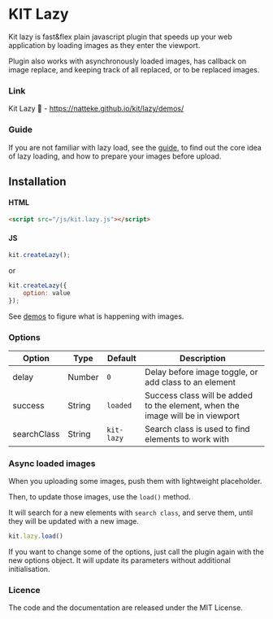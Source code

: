 # KIT Lazy
Kit lazy is fast&flex plain javascript plugin that speeds up your web application by loading images as they enter the viewport.

Plugin also works with asynchronously loaded images, has callback on image replace, and keeping track of all replaced, or to be replaced images.    

### Link
Kit Lazy :tada: - https://natteke.github.io/kit/lazy/demos/

### Guide
If you are not familiar with lazy load, see the <a href="https://natteke.github.io/kit/lazy/docs/#Guide">guide</a>, to find out the core idea of lazy loading, and how to prepare your images before upload.

## Installation
#### HTML
```HTML
<script src="/js/kit.lazy.js"></script>
```

#### JS
```javascript
kit.createLazy();
```
or
```javascript
kit.createLazy({
    option: value
});
```

See <a href="https://natteke.github.io/kit/lazy/demos/#Images">demos</a> to figure what is happening with images.

### Options

| Option                 | Type       | Default     | Description                                                        |
| ---------------------- | -----------| ----------- | -------------------------------------------------------------------|
| delay                  | Number     | `0`         | Delay before image toggle, or add class to an element                                            |
| success                | String     | `loaded`    | Success class will be added to the element, when the image will be in viewport      |
| searchClass            | String     | `kit-lazy`  | Search class is used to find elements to work with                 |

### Async loaded images
When you uploading some images, push them with lightweight placeholder.

Then, to update those images, use the `load()` method.

It will search for a new elements with `search class`, and serve them, until they will be updated with a new image.

```javascript
kit.lazy.load()
```

If you want to change some of the options, just call the plugin again with the new options object. It will update its parameters without additional initialisation.




### Licence
The code and the documentation are released under the MIT License.

